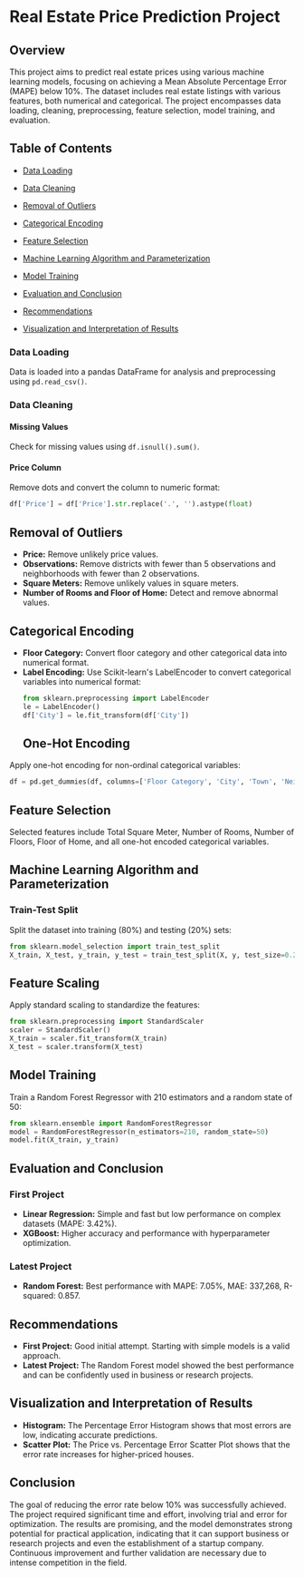 # Real Estate Price Prediction Project

## Overview
This project aims to predict real estate prices using various machine learning models, focusing on achieving a Mean Absolute Percentage Error (MAPE) below 10%. The dataset includes real estate listings with various features, both numerical and categorical. The project encompasses data loading, cleaning, preprocessing, feature selection, model training, and evaluation.

## Table of Contents

- [Data Loading](#data-loading)
- [Data Cleaning](#data-cleaning)

- [Removal of Outliers](#removal-of-outliers)
- [Categorical Encoding](#categorical-encoding)

- [Feature Selection](#feature-selection)
- [Machine Learning Algorithm and Parameterization](#machine-learning-algorithm-and-parameterization)

- [Model Training](#model-training)
- [Evaluation and Conclusion](#evaluation-and-conclusion)

- [Recommendations](#recommendations)
- [Visualization and Interpretation of Results](#visualization-and-interpretation-of-results)

### Data Loading
Data is loaded into a pandas DataFrame for analysis and preprocessing using `pd.read_csv()`.

### Data Cleaning
#### Missing Values
Check for missing values using `df.isnull().sum()`.

#### Price Column
Remove dots and convert the column to numeric format:
```python
df['Price'] = df['Price'].str.replace('.', '').astype(float)
```
## Removal of Outliers
- **Price:** Remove unlikely price values.
- **Observations:** Remove districts with fewer than 5 observations and neighborhoods with fewer than 2 observations.
- **Square Meters:** Remove unlikely values in square meters.
- **Number of Rooms and Floor of Home:** Detect and remove abnormal values.

## Categorical Encoding
- **Floor Category:** Convert floor category and other categorical data into numerical format.
- **Label Encoding:** Use Scikit-learn's LabelEncoder to convert categorical variables into numerical format:
  ```python
  from sklearn.preprocessing import LabelEncoder
  le = LabelEncoder()
  df['City'] = le.fit_transform(df['City'])
  ```
  ## One-Hot Encoding
Apply one-hot encoding for non-ordinal categorical variables:
```python
df = pd.get_dummies(df, columns=['Floor Category', 'City', 'Town', 'Neighborhood', 'Credit Acceptance', 'Kombi Doğalgaz Heating'])
```
## Feature Selection
Selected features include Total Square Meter, Number of Rooms, Number of Floors, Floor of Home, and all one-hot encoded categorical variables.

## Machine Learning Algorithm and Parameterization
### Train-Test Split
Split the dataset into training (80%) and testing (20%) sets:
```python
from sklearn.model_selection import train_test_split
X_train, X_test, y_train, y_test = train_test_split(X, y, test_size=0.2, random_state=50)
```
## Feature Scaling
Apply standard scaling to standardize the features:
```python
from sklearn.preprocessing import StandardScaler
scaler = StandardScaler()
X_train = scaler.fit_transform(X_train)
X_test = scaler.transform(X_test)
```
## Model Training
Train a Random Forest Regressor with 210 estimators and a random state of 50:
```python
from sklearn.ensemble import RandomForestRegressor
model = RandomForestRegressor(n_estimators=210, random_state=50)
model.fit(X_train, y_train)
```
## Evaluation and Conclusion
### First Project
- **Linear Regression:** Simple and fast but low performance on complex datasets (MAPE: 3.42%).
- **XGBoost:** Higher accuracy and performance with hyperparameter optimization.

### Latest Project
- **Random Forest:** Best performance with MAPE: 7.05%, MAE: 337,268, R-squared: 0.857.

## Recommendations
- **First Project:** Good initial attempt. Starting with simple models is a valid approach.
- **Latest Project:** The Random Forest model showed the best performance and can be confidently used in business or research projects.

## Visualization and Interpretation of Results
- **Histogram:** The Percentage Error Histogram shows that most errors are low, indicating accurate predictions.
- **Scatter Plot:** The Price vs. Percentage Error Scatter Plot shows that the error rate increases for higher-priced houses.

## Conclusion
The goal of reducing the error rate below 10% was successfully achieved. The project required significant time and effort, involving trial and error for optimization. The results are promising, and the model demonstrates strong potential for practical application, indicating that it can support business or research projects and even the establishment of a startup company. Continuous improvement and further validation are necessary due to intense competition in the field.
